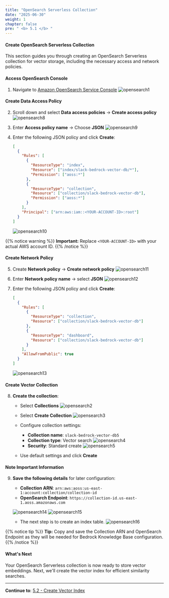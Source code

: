 ```yaml
---
title: "OpenSearch Serverless Collection"
date: "2025-06-30"
weight: 1
chapter: false
pre: " <b> 5.1 </b> "
---
```


#### Create OpenSearch Serverless Collection

This section guides you through creating an OpenSearch Serverless collection for vector storage, including the necessary access and network policies.

#### Access OpenSearch Console

1. Navigate to [Amazon OpenSearch Service Console](https://us-east-1.console.aws.amazon.com/aos/home?region=us-east-1#opensearch)
   ![opensearch1](/images/5-opensearch/5.1-collection/opensearch1.png?width=90pc)

#### Create Data Access Policy

2. Scroll down and select **Data access policies** → **Create access policy**
   ![opensearch8](/images/5-opensearch/5.1-collection/opensearch8.png?width=90pc)

3. Enter **Access policy name** → Choose **JSON**
   ![opensearch9](/images/5-opensearch/5.1-collection/opensearch9.png?width=90pc)

4. Enter the following JSON policy and click **Create**:
   ```json
   [
     {
       "Rules": [
         {
           "ResourceType": "index",
           "Resource": ["index/slack-bedrock-vector-db/*"],
           "Permission": ["aoss:*"]
         },
         {
           "ResourceType": "collection",
           "Resource": ["collection/slack-bedrock-vector-db"],
           "Permission": ["aoss:*"]
         }
       ],
       "Principal": ["arn:aws:iam::<YOUR-ACCOUNT-ID>:root"]
     }
   ]
   ```
   ![opensearch10](/images/5-opensearch/5.1-collection/opensearch10.png?width=90pc)

{{% notice warning %}}
**Important:** Replace `<YOUR-ACCOUNT-ID>` with your actual AWS account ID.
{{% /notice %}}

#### Create Network Policy

5. Create **Network policy** → **Create network policy**
   ![opensearch11](/images/5-opensearch/5.1-collection/opensearch11.png?width=90pc)

6. Enter **Network policy name** -> select **JSON**
   ![opensearch12](/images/5-opensearch/5.1-collection/opensearch12.png?width=90pc)

7. Enter the following JSON policy and click **Create**:
   ```json
   [
     {
       "Rules": [
         {
           "ResourceType": "collection",
           "Resource": ["collection/slack-bedrock-vector-db"]
         },
         {
           "ResourceType": "dashboard",
           "Resource": ["collection/slack-bedrock-vector-db"]
         }
       ],
       "AllowFromPublic": true
     }
   ]
   ```
   ![opensearch13](/images/5-opensearch/5.1-collection/opensearch13.png?width=90pc)

#### Create Vector Collection

8. **Create the collection**:

   - Select **Collections**
     ![opensearch2](/images/5-opensearch/5.1-collection/opensearch2.png?width=90pc)

   - Select **Create Collection**
     ![opensearch3](/images/5-opensearch/5.1-collection/opensearch3.png?width=90pc)

   - Configure collection settings:

     - **Collection name**: `slack-bedrock-vector-db5`
     - **Collection type**: Vector search
       ![opensearch4](/images/5-opensearch/5.1-collection/opensearch4.png?width=90pc)
     - **Security**: Standard create
       ![opensearch5](/images/5-opensearch/5.1-collection/opensearch5.png?width=90pc)

   - Use default settings and click **Create**

#### Note Important Information

9. **Save the following details** for later configuration:

   - **Collection ARN**: `arn:aws:aoss:us-east-1:account:collection/collection-id`
   - **OpenSearch Endpoint**: `https://collection-id.us-east-1.aoss.amazonaws.com`

   ![opensearch14](/images/5-opensearch/5.1-collection/opensearch14.png?width=90pc)
   ![opensearch15](/images/5-opensearch/5.1-collection/opensearch15.png?width=90pc)

   - The next step is to create an index table.
     ![opensearch16](/images/5-opensearch/5.1-collection/opensearch16.png?width=90pc)

{{% notice tip %}}
**Tip:** Copy and save the Collection ARN and OpenSearch Endpoint as they will be needed for Bedrock Knowledge Base configuration.
{{% /notice %}}

#### What's Next

Your OpenSearch Serverless collection is now ready to store vector embeddings. Next, we'll create the vector index for efficient similarity searches.

---

**Continue to**: [5.2 - Create Vector Index](../5.2-vector_index/)
